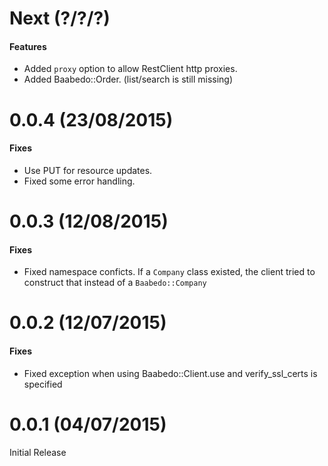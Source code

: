 Next (?/?/?)
==================

#### Features

* Added `proxy` option to allow RestClient http proxies.
* Added Baabedo::Order. (list/search is still missing)

0.0.4 (23/08/2015)
==================

#### Fixes

* Use PUT for resource updates.
* Fixed some error handling.

0.0.3 (12/08/2015)
==================

#### Fixes

* Fixed namespace conficts. If a `Company` class existed, the client tried to construct that instead of a `Baabedo::Company`

0.0.2 (12/07/2015)
==================

#### Fixes

* Fixed exception when using Baabedo::Client.use and verify_ssl_certs is specified

0.0.1 (04/07/2015)
==================

Initial Release
